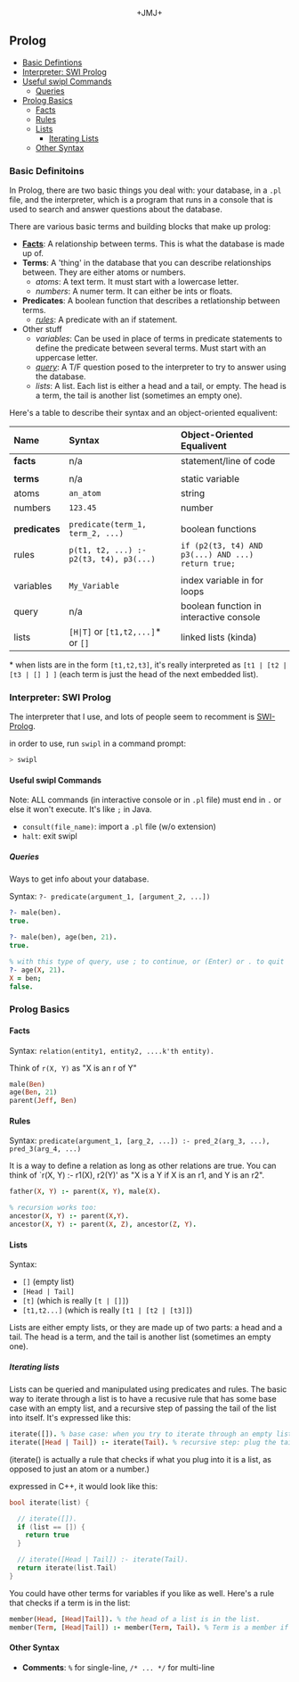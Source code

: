 <p style="text-align: center">+JMJ+</p>

## Prolog

- [Basic Defintions](#basic-defintions)
- [Interpreter: SWI Prolog](#interpreter-swi-prolog)
- [Useful swipl Commands](#useful-swipl-commands)
  - [Queries](#queries)
- [Prolog Basics](#prolog-basics)
  - [Facts](#facts)
  - [Rules](#rules)
  - [Lists](#lists)
    - [Iterating Lists](#iterating-lists)
  - [Other Syntax](#other-syntax)


### Basic Definitoins

In Prolog, there are two basic things you deal with: your database, in a `.pl` file, and the interpreter, which is a program that runs in a console that is used to search and answer questions about the database.

There are various basic terms and building blocks that make up prolog:

- **[Facts](#facts)**: A relationship between terms. This is what the database is made up of.
- **Terms**: A 'thing' in the database that you can describe relationships between. They are either atoms or numbers.
  - *atoms*: 	A text term. It must start with a lowercase letter.
  - *numbers*: A numer term. It can either be ints or floats.
- **Predicates**: A boolean function that describes a retlationship between terms.
  - *[rules](#rules)*: A predicate with an if statement.
- Other stuff
  - *variables*: Can be used in place of terms in predicate statements to define the predicate between several terms. Must start with an uppercase letter.
  - *[query](#queries)*: A T/F question posed to the interpreter to try to answer using the database.
  - *lists*: A list. Each list is either a head and a tail, or empty. The head is a term, the tail is another list (sometimes an empty one).

Here's a table to describe their syntax and an object-oriented equalivent:

| Name           | Syntax                                  | Object-Oriented Equalivent                                    |
| :------------- | :-------------------------------------- | :------------------------------------------------------------ |
| **facts**      | n/a                                     | statement/line of code                                        |
|                |                                         |                                                               |
| **terms**      | n/a                                     | static variable                                               |
| atoms          | `an_atom`                               | string                                                        |
| numbers        | `123.45`                                | number                                                        |
|                |                                         |                                                               |
| **predicates** | `predicate(term_1, term_2, ...)`        | boolean functions                                             |
| rules          | `p(t1, t2, ...) :- p2(t3, t4), p3(...)` | `if (p2(t3, t4) AND p3(...) AND ...) return true;`            |
|                |                                         |                                                               |
| variables      | `My_Variable`                           | index variable in for loops                                   |
| query          | n/a                                     | boolean function in interactive console                       |
| lists          | `[H\|T]` or `[t1,t2,...]`* or `[]`      | linked lists (kinda)                                         |

\* when lists are in the form `[t1,t2,t3]`, it's really interpreted as `[t1 | [t2 | [t3 | [] ] ]` (each term is just the head of the next embedded list).

### Interpreter: SWI Prolog

The interpreter that I use, and lots of people seem to recomment is [SWI-Prolog](https://www.swi-prolog.org/Download.html).

in order to use, run `swipl` in a command prompt:<br>
```bash
> swipl
```

#### Useful swipl Commands
Note: ALL commands (in interactive console or in `.pl` file) must end in `.` or else it won't execute. It's like `;` in Java.

- `consult(file_name)`: import a `.pl` file (w/o extension)
- `halt`: exit swipl

##### Queries
Ways to get info about your database.

Syntax: `?- predicate(argument_1, [argument_2, ...])`
```prolog
?- male(ben).
true.

?- male(ben), age(ben, 21).
true.

% with this type of query, use ; to continue, or (Enter) or . to quit
?- age(X, 21).
X = ben;
false.
```


### Prolog Basics

#### Facts
Syntax: `relation(entity1, entity2, ....k'th entity).`

Think of `r(X, Y)` as "X is an r of Y"

```prolog
male(Ben)
age(Ben, 21)
parent(Jeff, Ben)
```

#### Rules
Syntax: `predicate(argument_1, [arg_2, ...]) :- pred_2(arg_3, ...), pred_3(arg_4, ...)`

It is a way to define a relation as long as other relations are true. You can think of `r(X, Y) :- r1(X), r2(Y)' as "X is a Y if X is an r1, and Y is an r2".

```prolog
father(X, Y) :- parent(X, Y), male(X).

% recursion works too:
ancestor(X, Y) :- parent(X,Y).
ancestor(X, Y) :- parent(X, Z), ancestor(Z, Y).
```

#### Lists
Syntax: 
- `[]` (empty list)
- `[Head | Tail]`
- `[t]` (which is really `[t | []]`)
- `[t1,t2...]` (which is really `[t1 | [t2 | [t3]]`)

Lists are either empty lists, or they are made up of two parts: a head and a tail. The head is a term, and the tail is another list (sometimes an empty one).

##### Iterating lists
Lists can be queried and manipulated using predicates and rules. The basic way to iterate through a list is to have a recusive rule that has some base case with an empty list, and a recursive step of passing the tail of the list into itself. It's expressed like this:
```prolog
iterate([]). % base case: when you try to iterate through an empty list, you're done. Return true.
iterate([Head | Tail]) :- iterate(Tail). % recursive step: plug the tail back into the predicate.
```
(iterate() is actually a rule that checks if what you plug into it is a list, as opposed to just an atom or a number.)

expressed in C++, it would look like this:
```cpp
bool iterate(list) {

  // iterate([]).
  if (list == []) {
    return true
  }

  // iterate([Head | Tail]) :- iterate(Tail).
  return iterate(list.Tail)
}
```

You could have other terms for variables if you like as well. Here's a rule that checks if a term is in the list:

```prolog
member(Head, [Head|Tail]). % the head of a list is in the list.
member(Term, [Head|Tail]) :- member(Term, Tail). % Term is a member if it's a member of the tail.
```

#### Other Syntax
- **Comments**: `%` for single-line, `/* ... */` for multi-line
